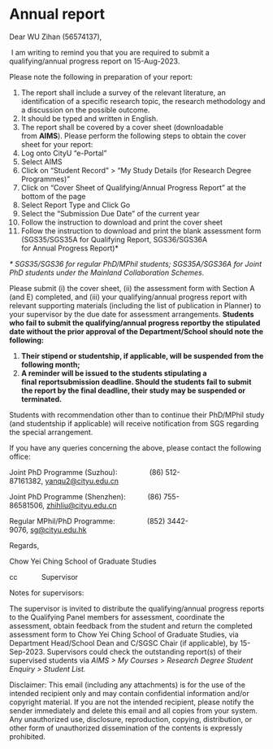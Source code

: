 # Annual report

Dear WU Zihan (56574137),

 I am writing to remind you that you are required to submit a qualifying/annual progress report on 15-Aug-2023.

Please note the following in preparation of your report:

1. The report shall include a survey of the relevant literature, an identification of a specific research topic, the research methodology and a discussion on the possible outcome.
2. It should be typed and written in English.
3. The report shall be covered by a cover sheet (downloadable from **AIMS**). Please perform the following steps to obtain the cover sheet for your report:
4. Log onto CityU “e-Portal”
5. Select AIMS
6. Click on “Student Record” > “My Study Details (for Research Degree Programmes)”
7. Click on “Cover Sheet of Qualifying/Annual Progress Report” at the bottom of the page
8. Select Report Type and Click Go
9. Select the “Submission Due Date” of the current year
10. Follow the instruction to download and print the cover sheet
11. Follow the instruction to download and print the blank assessment form (SGS35/SGS35A for Qualifying Report, SGS36/SGS36A for Annual Progress Report)*

_* SGS35/SGS36 for regular PhD/MPhil students; SGS35A/SGS36A for Joint PhD students under the Mainland Collaboration Schemes._

Please submit (i) the cover sheet, (ii) the assessment form with Section A (and E) completed, and (iii) your qualifying/annual progress report with relevant supporting materials (including the list of publication in Planner) to your supervisor by the due date for assessment arrangements. **Students who fail to submit the qualifying/annual progress reportby the stipulated date without the prior approval of the Department/School should note the following:**

1. **Their stipend or studentship, if applicable, will be suspended from the following month;**
2. **A reminder will be issued to the students stipulating a final reportsubmission deadline. Should the students fail to submit the report by the final deadline, their study may be suspended or terminated.**

Students with recommendation other than to continue their PhD/MPhil study (and studentship if applicable) will receive notification from SGS regarding the special arrangement.

If you have any queries concerning the above, please contact the following office:

Joint PhD Programme (Suzhou):                (86) 512-87161382, [yanqu2@cityu.edu.cn](mailto:yanqu2@cityu.edu.cn "mailto:yanqu2@cityu.edu.cn")

Joint PhD Programme (Shenzhen):           (86) 755-86581506, [zhihliu@cityu.edu.cn](mailto:zhihliu@cityu.edu.cn "mailto:zhihliu@cityu.edu.cn")

Regular MPhil/PhD Programme:                (852) 3442-9076, [sg@cityu.edu.hk](mailto:sg@cityu.edu.hk "mailto:sg@cityu.edu.hk")

Regards,

Chow Yei Ching School of Graduate Studies

cc            Supervisor

Notes for supervisors:

The supervisor is invited to distribute the qualifying/annual progress reports to the Qualifying Panel members for assessment, coordinate the assessment, obtain feedback from the student and return the completed assessment form to Chow Yei Ching School of Graduate Studies, via Department Head/School Dean and C/SGSC Chair (if applicable), by 15-Sep-2023. Supervisors could check the outstanding report(s) of their supervised students via _AIMS > My Courses > Research Degree Student Enquiry > Student List._

Disclaimer: This email (including any attachments) is for the use of the intended recipient only and may contain confidential information and/or copyright material. If you are not the intended recipient, please notify the sender immediately and delete this email and all copies from your system. Any unauthorized use, disclosure, reproduction, copying, distribution, or other form of unauthorized dissemination of the contents is expressly prohibited.
